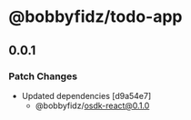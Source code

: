 # @bobbyfidz/todo-app

## 0.0.1

### Patch Changes

- Updated dependencies [d9a54e7]
    - @bobbyfidz/osdk-react@0.1.0
